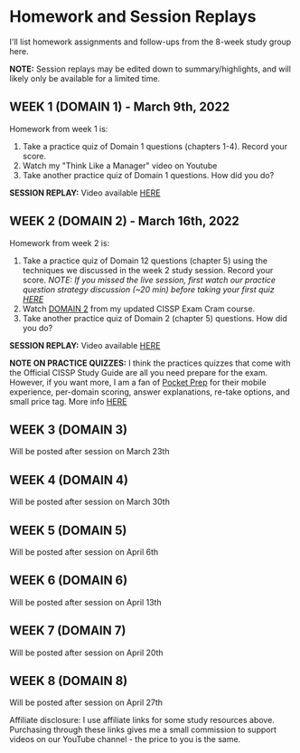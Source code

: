 # Homework and Session Replays

I'll list homework assignments and follow-ups from the 8-week study group here.

**NOTE:** Session replays may be edited down to summary/highlights, and will likely only be available for a limited time.

## WEEK 1 (DOMAIN 1) - March 9th, 2022

Homework from week 1 is: 

1.	Take a practice quiz of Domain 1 questions (chapters 1-4). Record your score.
2.	Watch my "Think Like a Manager" video on Youtube 
3.	Take another practice quiz of Domain 1 questions. How did you do?

**SESSION REPLAY:** Video available [HERE](https://youtu.be/bxyEKIigdRk)

## WEEK 2 (DOMAIN 2) - March 16th, 2022

Homework from week 2 is: 

1.	Take a practice quiz of Domain 12 questions (chapter 5) using the techniques we discussed in the week 2 study session. Record your score. *NOTE: If you missed the live session, first watch our practice question strategy discussion (~20 min) before taking your first quiz [HERE](https://youtu.be/Y7YfwYzHWa0?t=1080)*
2.	Watch [DOMAIN 2](https://youtu.be/qMScJnHaC9s?t=5055) from my updated CISSP Exam Cram course. 
3.	Take another practice quiz of Domain 2 (chapter 5) questions. How did you do?

**SESSION REPLAY:** Video available [HERE](https://youtu.be/Y7YfwYzHWa0)

**NOTE ON PRACTICE QUIZZES:** I think the practices quizzes that come with the Official CISSP Study Guide are all you need prepare for the exam. However, if you want more, I am a fan of [Pocket Prep](https://www.pocketprep.com/exams/isc2-cissp/?ref=peterzerger) for their mobile experience, per-domain scoring, answer explanations, re-take options, and small price tag. More info [HERE](https://www.pocketprep.com/exams/isc2-cissp/?ref=peterzerger)

## WEEK 3 (DOMAIN 3)
Will be posted after session on March 23th 

## WEEK 4 (DOMAIN 4)
Will be posted after session on March 30th 

## WEEK 5 (DOMAIN 5)
Will be posted after session on April 6th 

## WEEK 6 (DOMAIN 6)
Will be posted after session on April 13th 

## WEEK 7 (DOMAIN 7)
Will be posted after session on April 20th 

## WEEK 8 (DOMAIN 8)
Will be posted after session on April 27th


Affiliate disclosure: I use affiliate links for some study resources above. Purchasing through these links gives me a small commission to support videos on our YouTube channel - the price to you is the same.
